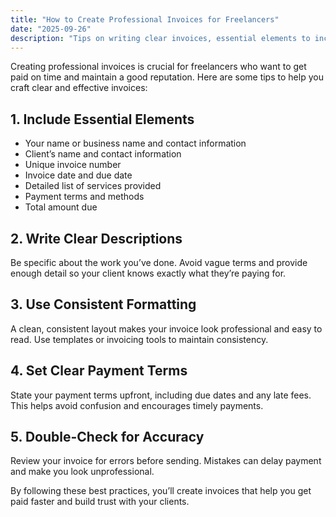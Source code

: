 ```yaml
---
title: "How to Create Professional Invoices for Freelancers"
date: "2025-09-26"
description: "Tips on writing clear invoices, essential elements to include, and best practices for freelancers."
---
```


Creating professional invoices is crucial for freelancers who want to get paid on time and maintain a good reputation. Here are some tips to help you craft clear and effective invoices:

## 1. Include Essential Elements
- Your name or business name and contact information
- Client’s name and contact information
- Unique invoice number
- Invoice date and due date
- Detailed list of services provided
- Payment terms and methods
- Total amount due

## 2. Write Clear Descriptions
Be specific about the work you’ve done. Avoid vague terms and provide enough detail so your client knows exactly what they’re paying for.

## 3. Use Consistent Formatting
A clean, consistent layout makes your invoice look professional and easy to read. Use templates or invoicing tools to maintain consistency.

## 4. Set Clear Payment Terms
State your payment terms upfront, including due dates and any late fees. This helps avoid confusion and encourages timely payments.

## 5. Double-Check for Accuracy
Review your invoice for errors before sending. Mistakes can delay payment and make you look unprofessional.

By following these best practices, you’ll create invoices that help you get paid faster and build trust with your clients.